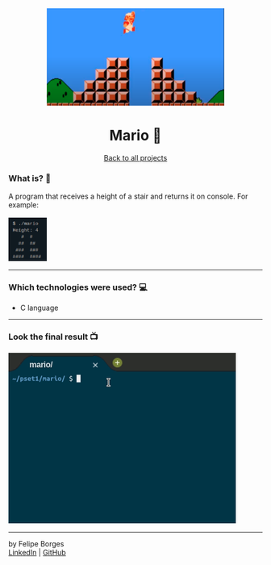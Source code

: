 <div align="center">	
	<img src="./.github/marioimg.png" alt="marioimg" width="70%"/>	
</div>

<div align="center">
	<h1>Mario 🍄</h1>	
</div>

<div align="center" style:"font-size: 12px">	
	<a href="https://github.com/felipejsborges/cs50_challenges">Back to all projects</a>
</div>

### What is? 🤔
A program that receives a height of a stair and returns it on console. For example:<br>
<br>
<img src="./.github/mariostair.png" alt="mariostair" width="15%"/>	
<hr>

### Which technologies were used? 💻
- C language
<hr>

### Look the final result 📺<br>
![mariogif](./.github/mario.gif)
<hr>

by Felipe Borges<br>
[LinkedIn](https://www.linkedin.com/in/felipejsborges) | [GitHub](https://github.com/felipejsborges)
